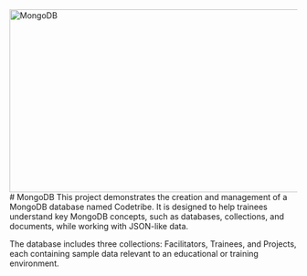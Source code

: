 <img src="https://socialify.git.ci/SANEH2015/MongoDB/image?language=1&owner=1&name=1&stargazers=1&theme=Light" alt="MongoDB" width="640" height="320" />
# MongoDB
This project demonstrates the creation and management of a MongoDB database named Codetribe. It is designed to help trainees understand key MongoDB concepts, such as databases, collections, and documents, while working with JSON-like data.

The database includes three collections: Facilitators, Trainees, and Projects, each containing sample data relevant to an educational or training environment.
